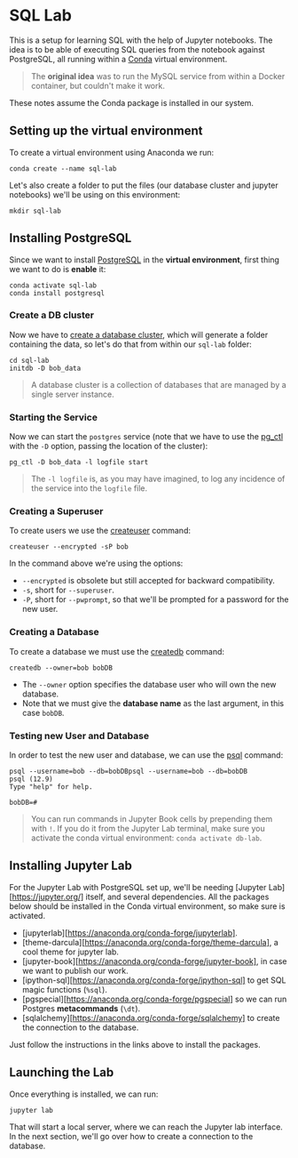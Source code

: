 # SQL Lab
This is a setup for learning SQL with the help of Jupyter notebooks. The idea is to be able of executing SQL queries from the notebook against PostgreSQL, all running within a [Conda][1] virtual environment.

> The **original idea** was to run the MySQL service from within a Docker container, but couldn't make it work.

These notes assume the Conda package is installed in our system.

## Setting up the virtual environment
To create a virtual environment using Anaconda we run:
```
conda create --name sql-lab
```

Let's also create a folder to put the files (our database cluster and jupyter notebooks) we'll be using on this environment:
```
mkdir sql-lab
```

## Installing PostgreSQL
Since we want to install [PostgreSQL][2] in the **virtual environment**, first thing we want to do is **enable** it:
```
conda activate sql-lab
conda install postgresql
```

### Create a DB cluster
Now we have to [create a database cluster][3], which will generate a folder containing the data, so let's do that from within our ``sql-lab`` folder:
```
cd sql-lab
initdb -D bob_data
```

> A database cluster is a collection of databases that are managed by a single server instance.

### Starting the Service
Now we can start the ``postgres`` service (note that we have to use the [pg_ctl][4] with the ``-D`` option, passing the location of the cluster):
```
pg_ctl -D bob_data -l logfile start
```

> The ``-l logfile`` is, as you may have imagined, to log any incidence of the service into the ``logfile`` file.

### Creating a Superuser
To create users we use the [createuser][5] command:
```
createuser --encrypted -sP bob
```

In the command above we're using the options:

* ``--encrypted`` is obsolete but still accepted for backward compatibility.
* ``-s``, short for ``--superuser``.
* ``-P``, short for ``--pwprompt``, so that we'll be prompted for a password for the new user.

### Creating a Database
To create a database we must use the [createdb][6] command:
```
createdb --owner=bob bobDB
```

* The ``--owner`` option specifies the database user who will own the new database. 
* Note that we must give the **database name** as the last argument, in this case ``bobDB``.

### Testing new User and Database
In order to test the new user and database, we can use the [psql][7] command:
```
psql --username=bob --db=bobDBpsql --username=bob --db=bobDB
psql (12.9)
Type "help" for help.

bobDB=# 
```

> You can run commands in Jupyter Book cells by prepending them with ``!``. If you do it from the Jupyter Lab terminal, make sure you activate the conda virtual environment: ``conda activate db-lab``.

## Installing Jupyter Lab
For the Jupyter Lab with PostgreSQL set up, we'll be needing [Jupyter Lab][https://jupyter.org/] itself, and several dependencies. All the packages below should be installed in the Conda virtual environment, so make sure is activated.

* [jupyterlab][https://anaconda.org/conda-forge/jupyterlab].
* [theme-darcula][https://anaconda.org/conda-forge/theme-darcula], a cool theme for jupyter lab.
* [jupyter-book][https://anaconda.org/conda-forge/jupyter-book], in case we want to publish our work.
* [ipython-sql][https://anaconda.org/conda-forge/ipython-sql] to get SQL magic functions (``%sql``).
* [pgspecial][https://anaconda.org/conda-forge/pgspecial] so we can run Postgres **metacommands** (``\dt``).
* [sqlalchemy][https://anaconda.org/conda-forge/sqlalchemy] to create the connection to the database.

Just follow the instructions in the links above to install the packages.

## Launching the Lab
Once everything is installed, we can run:
```
jupyter lab
```

That will start a local server, where we can reach the Jupyter lab interface. In the next section, we'll go over how to create a connection to the database.

[1]: https://conda.io/projects/conda/en/latest/index.html
[2]: https://www.postgresql.org
[3]: https://www.postgresql.org/docs/15/app-initdb.html
[4]: https://www.postgresql.org/docs/15/app-pg-ctl.html
[5]: https://www.postgresql.org/docs/15/app-createuser.html
[6]: https://www.postgresql.org/docs/15/app-createdb.html
[7]: https://www.postgresql.org/docs/current/app-psql.html
